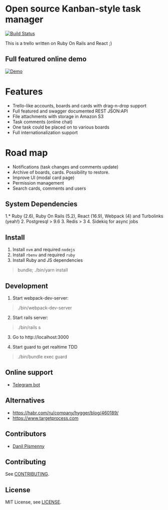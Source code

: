 # Open source Kanban-style task manager

[![Build Status](https://travis-ci.org/BrandyMint/tasky.svg?branch=master)](https://travis-ci.org/BrandyMint/tasky)

This is a trello written on Ruby On Rails and React ;)

## Full featured online demo

[![Demo](https://tasky.online/demo.png)](https://tasky.online)

# Features

* Trello-like accounts, boards and cards with drag-n-drop support
* Full featured and swagger documented REST JSON:API
* File attachments with storage in Amazon S3
* Task comments (online chat)
* One task could be placed on to various boards
* Full internationalization support

# Road map

* Notifications (task changes and comments update)
* Archive of boards, cards. Possibility to restore.
* Improve UI (modal card page)
* Permission management
* Search cards, comments and users

## System Dependencies

1.* Ruby (2.6), Ruby On Rails (5.2), React (16.9), Webpack (4) and Turbolinks (yeah!)
2. Postgresql > 9.6
3. Redis > 3
4. Sidekiq for async jobs

## Install

1. Install `nvm` and required `nodejs`
2. Install `rbenv` and required `ruby`
3. Install Ruby and JS dependencies

> bundle; ./bin/yarn install

## Development

1. Start webpack-dev-server:

> ./bin/webpack-dev-server

2. Start rails server:

> ./bin/rails s

3. Go to http://localhost:3000

4. Start guard to get realtime TDD

> ./bin/bundle exec guard

## Online support

* [Telegram bot](http://t.me/tasky_chaport_bot)

## Alternatives

* https://habr.com/ru/company/hygger/blog/460189/
* https://www.targetprocess.com

## Contributors

* [Danil Pismenny](https://github.com/dapi)

## Contributing

See [CONTRIBUTING](CONTRIBUTING.md).

## License

MIT License, see [LICENSE](LICENSE).
